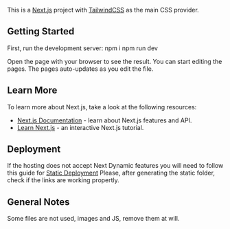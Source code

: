 This is a [Next.js](https://nextjs.org/) project with [TailwindCSS](https://tailwindcss.com/docs) as the main CSS provider.

## Getting Started

First, run the development server:
npm i
npm run dev

Open the page with your browser to see the result.
You can start editing the pages. The pages auto-updates as you edit the file.

## Learn More

To learn more about Next.js, take a look at the following resources:

- [Next.js Documentation](https://nextjs.org/docs) - learn about Next.js features and API.
- [Learn Next.js](https://nextjs.org/learn) - an interactive Next.js tutorial.

## Deployment

If the hosting does not accept Next Dynamic features you will need to follow this guide for [Static Deployment](https://nextjs.org/docs/advanced-features/static-html-export)
Please, after generating the static folder, check if the links are working propertly.

## General Notes

Some files are not used, images and JS, remove them at will.
